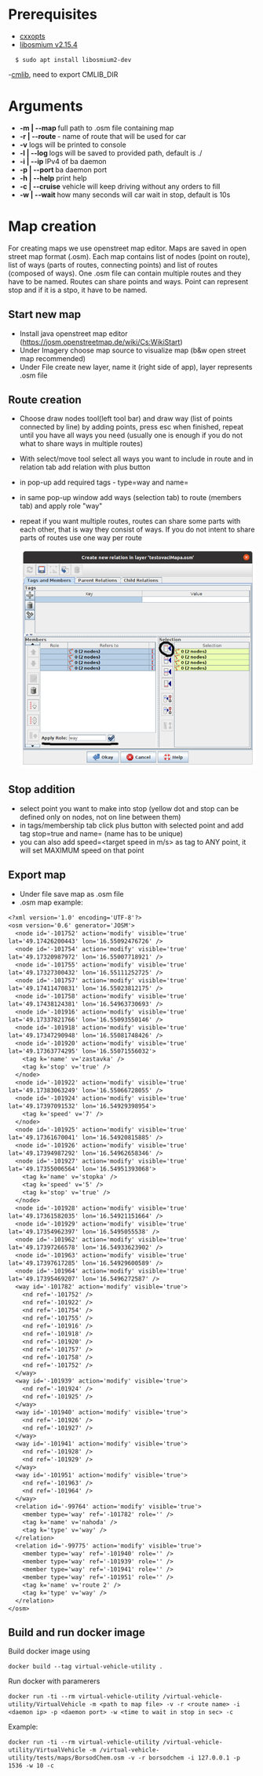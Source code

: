 # Prerequisites #

- [cxxopts](https://github.com/jarro2783/cxxopts)
- [libosmium v2.15.4](https://github.com/osmcode/libosmium)

```
  $ sudo apt install libosmium2-dev
 ```

-[cmlib](https://github.com/cmakelib/cmakelib), need to export CMLIB_DIR

# Arguments

- **-m | --map <file path>** full path to .osm file containing map
- **-r | --route <route name>** - name of route that will be used for car
- **-v** logs will be printed to console
- **-l | --log <path>** logs will be saved to provided path, default is .\/
- **-i | --ip <IPv4>** IPv4 of ba daemon
- **-p | --port <port number>** ba daemon port
- **-h | --help** print help
- **-c | --cruise** vehicle will keep driving without any orders to fill
- **-w | --wait <time in seconds>** how many seconds will car wait in stop, default is 10s

# Map creation

For creating maps we use openstreet map editor. Maps are saved in open street map format (.osm). Each map contains list
of nodes (point on route), list of ways (parts of routes, connecting points) and list of routes (composed of ways). One
.osm file can contain multiple routes and they have to be named. Routes can share points and ways. Point can represent
stop and if it is a stpo, it have to be named.

## Start new map

- Install java openstreet map editor (https://josm.openstreetmap.de/wiki/Cs:WikiStart)
- Under Imagery choose map source to visualize map (b&w open street map recommended)
- Under File create new layer, name it (right side of app), layer represents .osm file

## Route creation

- Choose draw nodes tool(left tool bar) and draw way (list of points connected by line) by adding points, press esc when
  finished, repeat until you have all ways you need (usually one is enough if you do not what to share ways in multiple
  routes)
- With select/move tool select all ways you want to include in route and in relation tab add relation with plus button
- in pop-up add required tags - type=way and name=<route name> 
- in same pop-up window add ways (selection tab) to route (members tab) and apply role "way"
- repeat if you want multiple routes, routes can share some parts with each other, that is way they consist of ways. If
  you do not intent to share parts of routes use one way per route

  <img src="documentation/documentatiaon/pic.png" alt="pop up image">

## Stop addition

- select point you want to make into stop (yellow dot and stop can be defined only on nodes, not on line between them)
- in tags/membership tab click plus button with selected point and add tag stop=true and name=<stop name> (name has to be unique)
- you can also add speed=<target speed in m/s> as tag to ANY point, it will set MAXIMUM speed on that point

## Export map
- Under file save map as <map name>.osm file
- .osm map example:

```
<?xml version='1.0' encoding='UTF-8'?>
<osm version='0.6' generator='JOSM'>
  <node id='-101752' action='modify' visible='true' lat='49.17426200443' lon='16.55092476726' />
  <node id='-101754' action='modify' visible='true' lat='49.17320987972' lon='16.55007718921' />
  <node id='-101755' action='modify' visible='true' lat='49.17327300432' lon='16.55111252725' />
  <node id='-101757' action='modify' visible='true' lat='49.17411470831' lon='16.55023812175' />
  <node id='-101758' action='modify' visible='true' lat='49.17438124381' lon='16.54963730693' />
  <node id='-101916' action='modify' visible='true' lat='49.17337821766' lon='16.55093550146' />
  <node id='-101918' action='modify' visible='true' lat='49.17347290948' lon='16.55081748426' />
  <node id='-101920' action='modify' visible='true' lat='49.17363774295' lon='16.55071556032'>
    <tag k='name' v='zastavka' />
    <tag k='stop' v='true' />
  </node>
  <node id='-101922' action='modify' visible='true' lat='49.17383063249' lon='16.55066728055' />
  <node id='-101924' action='modify' visible='true' lat='49.17397091532' lon='16.54929398954'>
    <tag k='speed' v='7' />
  </node>
  <node id='-101925' action='modify' visible='true' lat='49.17361670041' lon='16.54920815885' />
  <node id='-101926' action='modify' visible='true' lat='49.17394987292' lon='16.54962658346' />
  <node id='-101927' action='modify' visible='true' lat='49.17355006564' lon='16.54951393068'>
    <tag k='name' v='stopka' />
    <tag k='speed' v='5' />
    <tag k='stop' v='true' />
  </node>
  <node id='-101928' action='modify' visible='true' lat='49.17361582035' lon='16.54921151664' />
  <node id='-101929' action='modify' visible='true' lat='49.17354962397' lon='16.5495055538' />
  <node id='-101962' action='modify' visible='true' lat='49.17397266578' lon='16.54933623902' />
  <node id='-101963' action='modify' visible='true' lat='49.17397617285' lon='16.54929600589' />
  <node id='-101964' action='modify' visible='true' lat='49.17395469207' lon='16.5496272587' />
  <way id='-101782' action='modify' visible='true'>
    <nd ref='-101752' />
    <nd ref='-101922' />
    <nd ref='-101754' />
    <nd ref='-101755' />
    <nd ref='-101916' />
    <nd ref='-101918' />
    <nd ref='-101920' />
    <nd ref='-101757' />
    <nd ref='-101758' />
    <nd ref='-101752' />
  </way>
  <way id='-101939' action='modify' visible='true'>
    <nd ref='-101924' />
    <nd ref='-101925' />
  </way>
  <way id='-101940' action='modify' visible='true'>
    <nd ref='-101926' />
    <nd ref='-101927' />
  </way>
  <way id='-101941' action='modify' visible='true'>
    <nd ref='-101928' />
    <nd ref='-101929' />
  </way>
  <way id='-101951' action='modify' visible='true'>
    <nd ref='-101963' />
    <nd ref='-101964' />
  </way>
  <relation id='-99764' action='modify' visible='true'>
    <member type='way' ref='-101782' role='' />
    <tag k='name' v='nahoda' />
    <tag k='type' v='way' />
  </relation>
  <relation id='-99775' action='modify' visible='true'>
    <member type='way' ref='-101940' role='' />
    <member type='way' ref='-101939' role='' />
    <member type='way' ref='-101941' role='' />
    <member type='way' ref='-101951' role='' />
    <tag k='name' v='route 2' />
    <tag k='type' v='way' />
  </relation>
</osm>
```

## Build and run docker image
Build docker image using
```
docker build --tag virtual-vehicle-utility .
```
Run docker with paramerers
```
docker run -ti --rm virtual-vehicle-utility /virtual-vehicle-utility/VirtualVehicle -m <path to map file> -v -r <route name> -i <daemon ip> -p <daemon port> -w <time to wait in stop in sec> -c
```
Example:
```
docker run -ti --rm virtual-vehicle-utility /virtual-vehicle-utility/VirtualVehicle -m /virtual-vehicle-utility/tests/maps/BorsodChem.osm -v -r borsodchem -i 127.0.0.1 -p 1536 -w 10 -c
```